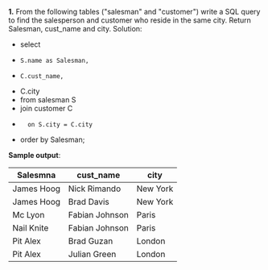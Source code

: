 **1.** From the following tables ("salesman" and "customer") write a SQL query to find the salesperson and customer who reside in the same city. 
Return Salesman, cust_name and city.
Solution:
  - select
  -  	S.name as Salesman,
  -  	C.cust_name,
   - 	C.city
-  from salesman S
-  join customer C
-    	on S.city = C.city
-  order by Salesman;

**Sample output**:

| Salesmna  | cust_name  | city | 
|-----------|------------|----------|
| James Hoog| Nick Rimando |	New York |
|James Hoog	| Brad Davis 	| New York |
|Mc Lyon 	| Fabian Johnson | Paris |
|Nail Knite	| Fabian Johnson |	Paris |
|Pit Alex	| Brad Guzan |	London |
|Pit Alex	| Julian Green |	London |
